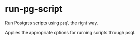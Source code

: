 # run-pg-script
Run Postgres scripts using `psql` the right way.

Applies the appropriate options for running scripts through psql.
